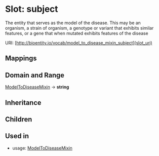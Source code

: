 # Slot: subject


The entity that serves as the model of the disease. This may be an organism, a strain of organism, a genotype or variant that exhibits similar features, or a gene that when mutated exhibits features of the disease

URI: [http://bioentity.io/vocab/model_to_disease_mixin_subject](slot_uri)
## Mappings

## Domain and Range

[ModelToDiseaseMixin](ModelToDiseaseMixin.md) -> **string**
## Inheritance

## Children

## Used in

 *  usage: [ModelToDiseaseMixin](ModelToDiseaseMixin.md)
